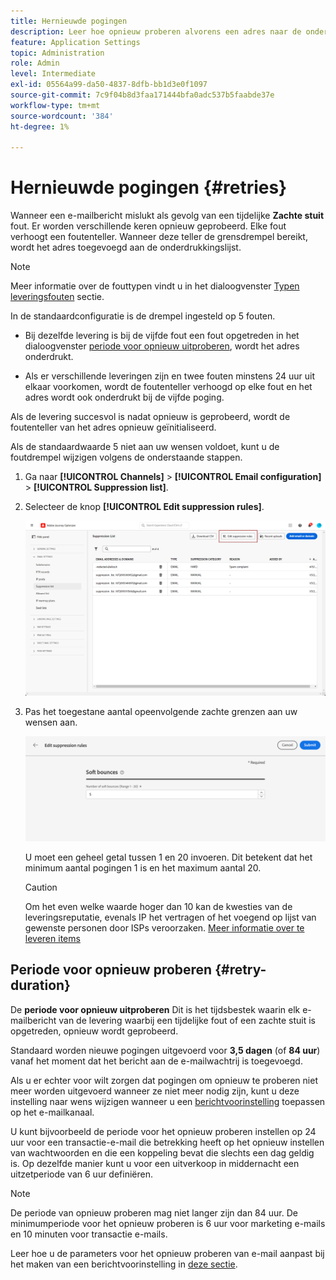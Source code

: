 ```yaml
---
title: Hernieuwde pogingen
description: Leer hoe opnieuw proberen alvorens een adres naar de onderdrukkingslijst te verzenden
feature: Application Settings
topic: Administration
role: Admin
level: Intermediate
exl-id: 05564a99-da50-4837-8dfb-bb1d3e0f1097
source-git-commit: 7c9f04b8d3faa171444bfa0adc537b5faabde37e
workflow-type: tm+mt
source-wordcount: '384'
ht-degree: 1%

---
```


# Hernieuwde pogingen {#retries}

Wanneer een e-mailbericht mislukt als gevolg van een tijdelijke **Zachte stuit** fout. Er worden verschillende keren opnieuw geprobeerd. Elke fout verhoogt een foutenteller. Wanneer deze teller de grensdrempel bereikt, wordt het adres toegevoegd aan de onderdrukkingslijst.

>[!NOTE]
>
>Meer informatie over de fouttypen vindt u in het dialoogvenster [Typen leveringsfouten](../messages/suppression-list.md#delivery-failures) sectie.

In de standaardconfiguratie is de drempel ingesteld op 5 fouten.

* Bij dezelfde levering is bij de vijfde fout een fout opgetreden in het dialoogvenster [periode voor opnieuw uitproberen](#retry-duration), wordt het adres onderdrukt.

* Als er verschillende leveringen zijn en twee fouten minstens 24 uur uit elkaar voorkomen, wordt de foutenteller verhoogd op elke fout en het adres wordt ook onderdrukt bij de vijfde poging.

Als de levering succesvol is nadat opnieuw is geprobeerd, wordt de foutenteller van het adres opnieuw geïnitialiseerd.

Als de standaardwaarde 5 niet aan uw wensen voldoet, kunt u de foutdrempel wijzigen volgens de onderstaande stappen.

1. Ga naar **[!UICONTROL Channels]** > **[!UICONTROL Email configuration]** > **[!UICONTROL Suppression list]**.

1. Selecteer de knop **[!UICONTROL Edit suppression rules]**.

   ![](assets/suppression-list-edit-retries.png)

1. Pas het toegestane aantal opeenvolgende zachte grenzen aan uw wensen aan.

   ![](assets/suppression-list-edit-soft-bounces.png)

   U moet een geheel getal tussen 1 en 20 invoeren. Dit betekent dat het minimum aantal pogingen 1 is en het maximum aantal 20.

   >[!CAUTION]
   >
   >Om het even welke waarde hoger dan 10 kan de kwesties van de leveringsreputatie, evenals IP het vertragen of het voegend op lijst van gewenste personen door ISPs veroorzaken. [Meer informatie over te leveren items](../messages/deliverability.md)

## Periode voor opnieuw proberen {#retry-duration}

De **periode voor opnieuw uitproberen** Dit is het tijdsbestek waarin elk e-mailbericht van de levering waarbij een tijdelijke fout of een zachte stuit is opgetreden, opnieuw wordt geprobeerd.

Standaard worden nieuwe pogingen uitgevoerd voor **3,5 dagen** (of **84 uur**) vanaf het moment dat het bericht aan de e-mailwachtrij is toegevoegd.

Als u er echter voor wilt zorgen dat pogingen om opnieuw te proberen niet meer worden uitgevoerd wanneer ze niet meer nodig zijn, kunt u deze instelling naar wens wijzigen wanneer u een [berichtvoorinstelling](message-presets.md) toepassen op het e-mailkanaal.

U kunt bijvoorbeeld de periode voor het opnieuw proberen instellen op 24 uur voor een transactie-e-mail die betrekking heeft op het opnieuw instellen van wachtwoorden en die een koppeling bevat die slechts een dag geldig is. Op dezelfde manier kunt u voor een uitverkoop in middernacht een uitzetperiode van 6 uur definiëren.

>[!NOTE]
>
>De periode van opnieuw proberen mag niet langer zijn dan 84 uur. De minimumperiode voor het opnieuw proberen is 6 uur voor marketing e-mails en 10 minuten voor transactie e-mails.

Leer hoe u de parameters voor het opnieuw proberen van e-mail aanpast bij het maken van een berichtvoorinstelling in [deze sectie](message-presets.md#create-message-preset).

